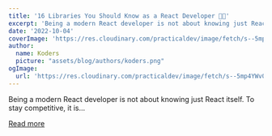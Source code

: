```yaml
---
title: '16 Libraries You Should Know as a React Developer 💯🔥'
excerpt: 'Being a modern React developer is not about knowing just React itself. To stay competitive, it is...'
date: '2022-10-04'
coverImage: 'https://res.cloudinary.com/practicaldev/image/fetch/s--5mp4YWv0--/c_imagga_scale,f_auto,fl_progressive,h_420,q_auto,w_1000/https://dev-to-uploads.s3.amazonaws.com/uploads/articles/sbcvojk5y7vklja0a201.png'
author:
  name: Koders
  picture: "assets/blog/authors/koders.png"
ogImage:
  url: 'https://res.cloudinary.com/practicaldev/image/fetch/s--5mp4YWv0--/c_imagga_scale,f_auto,fl_progressive,h_420,q_auto,w_1000/https://dev-to-uploads.s3.amazonaws.com/uploads/articles/sbcvojk5y7vklja0a201.png'
---
```


Being a modern React developer is not about knowing just React itself. To stay competitive, it is...

[Read more](https://dev.to/madza/16-libraries-you-should-know-as-a-react-developer-4f1k)
